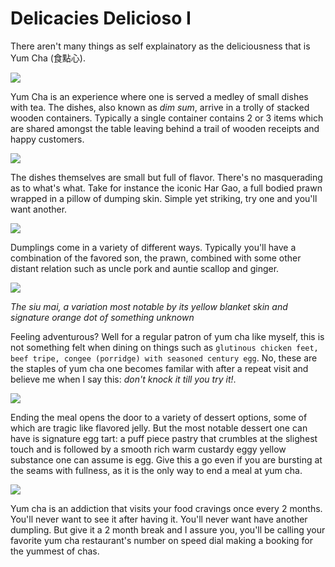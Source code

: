 # Delicacies Delicioso I

There aren't many things as self explainatory as the deliciousness that is Yum Cha (食點心). 

<img src="https://www.goodfood.com.au/content/dam/images/g/y/5/o/q/d/image.related.socialLead.620x349.gy5p1w.png/1558072092049.jpg/">

Yum Cha is an experience where one is served a medley of small dishes with tea. The dishes, also known as *dim sum*, arrive in a trolly of stacked wooden containers. Typically a single container contains 2 or 3 items which are shared amongst the table leaving behind a trail of wooden receipts and happy customers.

<img src="https://media.timeout.com/images/104674885/image.jpg/">

The dishes themselves are small but full of flavor. There's no masquerading as to what's what. Take for instance the iconic Har Gao, a full bodied prawn wrapped in a pillow of dumping skin. Simple yet striking, try one and you'll want another.

<img src="https://photos.bigoven.com/recipe/hero/crystalshrimphargow-997cfe.jpg"/>

Dumplings come in a variety of different ways. Typically you'll have a combination of the favored son, the prawn, combined with some other distant relation such as uncle pork and auntie scallop and ginger.

<img src="https://www.sbs.com.au/food/sites/sbs.com.au.food/files/styles/full/public/img_0230.jpg?itok=Jd4f26a7&mtime=1480401833"/>

*The siu mai, a variation most notable by its yellow blanket skin and signature orange dot of something unknown*

Feeling adventurous? Well for a regular patron of yum cha like myself, this is not something felt when dining on things such as `glutinous chicken feet, beef tripe, congee (porridge) with seasoned century egg`. No, these are the staples of yum cha one becomes familar with after a repeat visit and believe me when I say this: *don't knock it till you try it!*.

<img src="https://food.fnr.sndimg.com/content/dam/images/food/fullset/2018/8/21/DV2815_Steamed-Chicken-Feet_s4x3.jpg.rend.hgtvcom.616.462.suffix/1534866173173.jpeg"/>

Ending the meal opens the door to a variety of dessert options, some of which are tragic like flavored jelly. But the most notable  dessert one can have is signature egg tart: a puff piece pastry that crumbles at the slighest touch and is followed by a smooth rich warm custardy eggy yellow substance one can assume is egg. Give this a go even if you are bursting at the seams with fullness, as it is the only way to end a meal at yum cha.

<img src="https://www.redemperor.com.au/wp-content/uploads/2015/05/dsc1024a-138-139.png"/>

Yum cha is an addiction that visits your food cravings once every 2 months. You'll never want to see it after having it. You'll never want have another dumpling. But give it a 2 month break and I assure you, you'll be calling your favorite yum cha restaurant's number on speed dial making a booking for the yummest of chas.